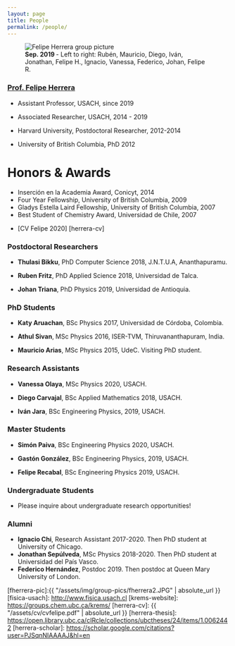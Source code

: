 ```yaml
---
layout: page
title: People
permalink: /people/ 
---
```



<figure>
  <img src="{{absolute_url}}/assets/img/group-sep-2019.jpg" alt="Felipe Herrera group picture"/>
  <figcaption><strong>Sep. 2019 </strong>- Left to right: Rubén, Mauricio, Diego, Iván, Jonathan, Felipe H., Ignacio, Vanessa, Federico, Johan, Felipe R. </figcaption>
</figure>




### [Prof. Felipe Herrera](/about/) 

 - Assistant Professor, USACH, since 2019
 - Associated Researcher, USACH, 2014 - 2019
 
 
 - Harvard University, Postdoctoral Researcher, 2012-2014
 - University of British Columbia, PhD 2012
  
# Honors & Awards
 
 - Inserción en la Academia Award, Conicyt, 2014
 - Four Year Fellowship, University of British Columbia, 2009
 - Gladys Estella Laird Fellowship, University of British Columbia, 2007
 - Best Student of Chemistry Award, Universidad de Chile, 2007
 
 
 * [CV Felipe 2020] [herrera-cv]
 

### Postdoctoral Researchers

* **Thulasi Bikku**, PhD Computer Science 2018, J.N.T.U.A, Ananthapuramu. 

* **Ruben Fritz**, PhD Applied Science 2018, Universidad de Talca. 

* **Johan Triana**, PhD Physics 2019, Universidad de Antioquia. 


### PhD Students

* **Katy Aruachan**, BSc Physics 2017, Universidad de Córdoba, Colombia.

* **Athul Sivan**, MSc Physics 2016, ISER-TVM, Thiruvananthapuram, India.

* **Mauricio Arias**, MSc Physics 2015, UdeC. Visiting PhD student.

### Research Assistants

* **Vanessa Olaya**, MSc Physics 2020, USACH.

* **Diego Carvajal**, BSc Applied Mathematics 2018, USACH.

* **Iván Jara**, BSc Engineering Physics, 2019, USACH.




### Master Students

* **Simón Paiva**, BSc Engineering Physics 2020, USACH.

* **Gastón González**, BSc Engineering Physics, 2019, USACH.

* **Felipe Recabal**, BSc Engineering Physics 2019, USACH.



### Undergraduate Students 

* Please inquire about undergraduate research opportunities!


### Alumni

* **Ignacio Chi**, Research Assistant 2017-2020. Then PhD student at University of Chicago.
* **Jonathan Sepúlveda**, MSc Physics 2018-2020. Then PhD student at Universidad del País Vasco.
* **Federico Hernández**, Postdoc 2019. Then postdoc at Queen Mary University of London.



[fherrera-pic]:{{ "/assets/img/group-pics/fherrera2.JPG" | absolute_url }} 
[fisica-usach]: http://www.fisica.usach.cl
[krems-website]: https://groups.chem.ubc.ca/krems/ 
[herrera-cv]: {{ "/assets/cv/cvfelipe.pdf" | absolute_url }}
[herrera-thesis]: https://open.library.ubc.ca/cIRcle/collections/ubctheses/24/items/1.0062442
[herrera-scholar]: https://scholar.google.com/citations?user=PJSqnNIAAAAJ&hl=en


